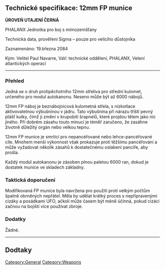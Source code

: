 ## Technické specifikace: 12mm FP munice

**ÚROVEŃ UTAJENÍ ČERNÁ**

PHALANX Jednotka pro boj s mimozemšťany

Technická data, prověření Sigma – pouze pro velícího důstojníka

Zaznamenáno: 19.března 2084

Kým: Velitel Paul Navarre, VaV: technické oddělení, PHALANX, Velení
atlantických operací

------------------------------------------------------------------------

### Přehled

Jedná se o druh protipěchotního 12mm střeliva pro střední kulomet,
určeného pro modul autokanonu. Neseno může být až 6000 nábojů.

12mm FP náboj je beznábojnicová kulometná střela, s nízkotlace
aktivovatelnou výbušninou v jádru. Tato výbušnina při nárazu tříští
pevný plášť kulky, čímž ji změní v krupobití šrapnelů, které projdou
tělem jako nic jiného. Při dobrém zásahu touto minucí je téměř zaručeno,
že zasáhne životně důležitý orgán nebo velkou tepnu.

12mm FP munice je smrtící pro nepancéřované nebo lehce-pancéřované cíle.
Mnohem menší výkonnost však prokazuje proti těžšímu pancéřování a může
vyžadovat několik zásahů k dostatečnému oslabení pancíře, aby prošla.

Každý modul autokanonu je zásoben plnou paletou 6000 ran, dokud je
dostatek munice ve skladech základny.

### Taktická doporučení

Modifikovaná FP munice byla navržena pro použití proti velkým počtům
špatně obrněných nepřátel. Měla by udělat krátký proces s nepřipravenými
cizáky a posádkami UFO, ačkoli může časem být méně účinná, pokud cizáci
začnou na bojiští více používat zbroje.

### Dodatky

Žádné.

------------------------------------------------------------------------

## Dodtaky

[Category:General](Category:General "wikilink")
[Category:Weapons](Category:Weapons "wikilink")